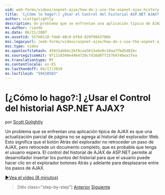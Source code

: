```yaml
---
uid: web-forms/videos/aspnet-ajax/how-do-i-use-the-aspnet-ajax-history-control
title: '[¿Cómo lo hago?:] ¿Usar el Control del historial ASP.NET AJAX? | Microsoft Docs'
author: scottgolightly
description: Un problema que se enfrentan una aplicación típica de AJAX es que una actualización parcial de página no se agrega al historial del explorador Web. Esto significa que el B. del explorador..
ms.author: riande
ms.date: 06/21/2007
ms.assetid: 557b0118-fde8-48c9-bf6d-829f9043706b
msc.legacyurl: /web-forms/videos/aspnet-ajax/how-do-i-use-the-aspnet-ajax-history-control
msc.type: video
ms.openlocfilehash: 45933ab64c2bf8caa5615e6e9c10aa7fbd5d02bc
ms.sourcegitcommit: 0f1119340e4464720cfd16d0ff15764746ea1fea
ms.translationtype: MT
ms.contentlocale: es-ES
ms.lasthandoff: 04/17/2019
ms.locfileid: "59410583"
---
```

# <a name="how-do-i-use-the-aspnet-ajax-history-control"></a>[¿Cómo lo hago?:] ¿Usar el Control del historial ASP.NET AJAX?

por [Scott Golightly](https://github.com/scottgolightly)

Un problema que se enfrentan una aplicación típica de AJAX es que una actualización parcial de página no se agrega al historial del explorador Web. Esto significa que el botón Atrás del explorador no retroceder un paso de AJAX, pero retrocede un documento completo, que es probable que tenga el usuario espera. El control del historial de AJAX de ASP.NET permite al desarrollador insertar los puntos del historial para que el usuario puede hacer clic en el explorador botones Atrás y adelante para desplazarse entre los pasos de AJAX.

[&#9654;Vea el vídeo (8 minutos)](https://channel9.msdn.com/Blogs/ASP-NET-Site-Videos/how-do-i-use-the-aspnet-ajax-history-control)

> [!div class="step-by-step"]
> [Anterior](how-do-i-use-the-aspnet-ajax-updateprogress-control.md)
> [Siguiente](how-do-i-implement-the-ajax-after-processing-pattern.md)
